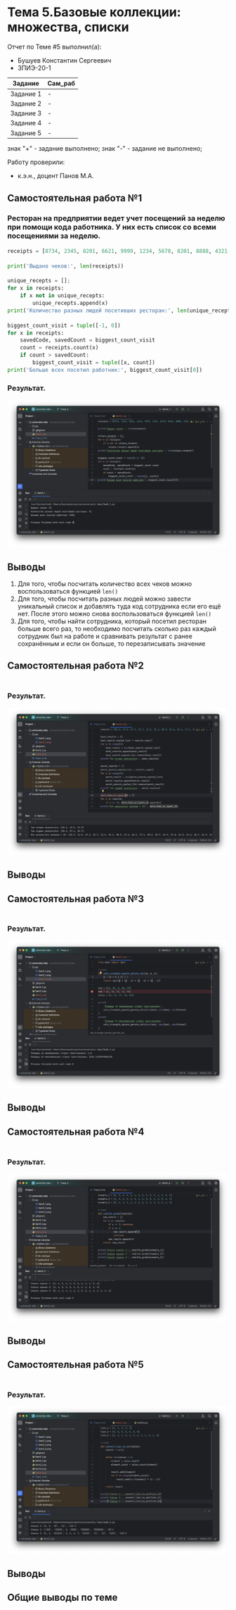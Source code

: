 # Тема 5.Базовые коллекции: множества, списки
Отчет по Теме #5 выполнил(а):
- Бушуев Константин Сергеевич
- ЗПИЭ-20-1

| Задание    | Сам_раб |
|------------|---------|
| Задание 1  | -       |
| Задание 2  | -       |
| Задание 3  | -       |
| Задание 4  | -       |
| Задание 5  | -       |

знак "+" - задание выполнено; знак "-" - задание не выполнено;

Работу проверили:
- к.э.н., доцент Панов М.А.

## Самостоятельная работа №1
### Ресторан на предприятии ведет учет посещений за неделю при помощи кода работника. У них есть список со всеми посещениями за неделю.

```python
receipts = [8734, 2345, 8201, 6621, 9999, 1234, 5678, 8201, 8888, 4321, 3365, 1478, 9865, 5555, 7777, 9998, 1111, 2222, 3333, 4444, 5556, 6666, 5410, 7778, 8889, 4445, 1439, 9604, 8201, 3365, 7502, 3016, 4928, 5837, 8201, 2643, 5017, 9682, 8530, 3250, 7193, 9051, 4506, 1987, 3365, 5410, 7168, 7777, 9865, 5678, 8201, 4445, 3016, 4506, 4506]

print('Выдано чеков:', len(receipts))

unique_recepts = [];
for x in receipts:
    if x not in unique_recepts:
        unique_recepts.append(x)
print('Количество разных людей посетивших ресторан:', len(unique_recepts))

biggest_count_visit = tuple([-1, 0])
for x in receipts:
    savedCode, savedCount = biggest_count_visit
    count = receipts.count(x)
    if count > savedCount:
        biggest_count_visit = tuple([x, count])
print('Больше всех посетил работник:', biggest_count_visit[0])
```

### Результат.

![Результат задания 1](./pic/sam5_1.png)

## Выводы

1. Для того, чтобы посчитать количество всех чеков можно воспользоваться функцией `len()`
2. Для того, чтобы посчитать разных людей можно завести уникальный список и добавлять туда код сотрудника если его ещё нет. После этого можно снова воспользоваться функцией `len()`
3. Для того, чтобы найти сотрудника, который посетил ресторан больше всего раз, то необходимо посчитать сколько раз каждый сотрудник был на работе и сравнивать результат с ранее сохранённым и если он больше, то перезаписывать значение  

## Самостоятельная работа №2
###

```python

```

### Результат.

![Результат задания 2](./pic/sam5_2.png)

## Выводы

## Самостоятельная работа №3
###

```python

```

### Результат.

![Результат задания 3](./pic/sam5_3.png)

## Выводы

## Самостоятельная работа №4
###

```python

```

### Результат.

![Результат задания 4](./pic/sam5_4.png)

## Выводы

## Самостоятельная работа №5
###

```python

```

### Результат.

![Результат задания 5](./pic/sam5_5.png)

## Выводы

## Общие выводы по теме
